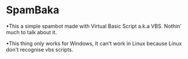 # SpamBaka
•This a simple spambot made with Virtual Basic Script a.k.a VBS. Nothin' much to talk about it.

•This thing only works for Windows, It can't work in Linux because Linux don't recognise vbs scripts.
